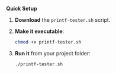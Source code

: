 **Quick Setup**

1. **Download** the `printf-tester.sh` script.
2. **Make it executable**:

   ```bash
   chmod +x printf-tester.sh  
   ```
3. **Run it** from your project folder:

   ```bash
   ./printf-tester.sh  
   ```


